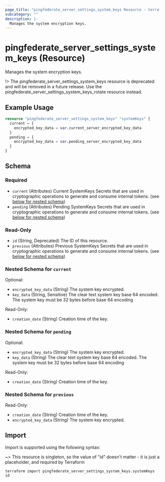 ```yaml
---
page_title: "pingfederate_server_settings_system_keys Resource - terraform-provider-pingfederate"
subcategory: ""
description: |-
  Manages the system encryption keys.
---
```


# pingfederate_server_settings_system_keys (Resource)

Manages the system encryption keys.

!> The pingfederate_server_settings_system_keys resource is deprecated and will be removed in a future release. Use the pingfederate_server_settings_system_keys_rotate resource instead.

## Example Usage

```terraform
resource "pingfederate_server_settings_system_keys" "systemKeys" {
  current = {
    encrypted_key_data = var.current_server_encrypted_key_data
  }
  pending = {
    encrypted_key_data = var.pending_server_encrypted_key_data
  }
}
```

<!-- schema generated by tfplugindocs -->
## Schema

### Required

- `current` (Attributes) Current SystemKeys Secrets that are used in cryptographic operations to generate and consume internal tokens. (see [below for nested schema](#nestedatt--current))
- `pending` (Attributes) Pending SystemKeys Secrets that are used in cryptographic operations to generate and consume internal tokens. (see [below for nested schema](#nestedatt--pending))

### Read-Only

- `id` (String, Deprecated) The ID of this resource.
- `previous` (Attributes) Previous SystemKeys Secrets that are used in cryptographic operations to generate and consume internal tokens. (see [below for nested schema](#nestedatt--previous))

<a id="nestedatt--current"></a>
### Nested Schema for `current`

Optional:

- `encrypted_key_data` (String) The system key encrypted.
- `key_data` (String, Sensitive) The clear text system key base 64 encoded. The system key must be 32 bytes before base 64 encoding

Read-Only:

- `creation_date` (String) Creation time of the key.


<a id="nestedatt--pending"></a>
### Nested Schema for `pending`

Optional:

- `encrypted_key_data` (String) The system key encrypted.
- `key_data` (String) The clear text system key base 64 encoded. The system key must be 32 bytes before base 64 encoding

Read-Only:

- `creation_date` (String) Creation time of the key.


<a id="nestedatt--previous"></a>
### Nested Schema for `previous`

Read-Only:

- `creation_date` (String) Creation time of the key.
- `encrypted_key_data` (String) The system key encrypted.

## Import

Import is supported using the following syntax:

~> This resource is singleton, so the value of "id" doesn't matter - it is just a placeholder, and required by Terraform

```shell
terraform import pingfederate_server_settings_system_keys.systemKeys id
```